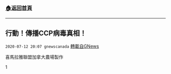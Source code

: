###  [:house:返回首頁](https://github.com/ourhimalayas/txt)
---

## 行動！傳播CCP病毒真相！
`2020-07-12 20:07 gnewscanada` [轉載自GNews](https://gnews.org/zh-hant/263233/)

喜馬拉雅聯盟加拿大農場製作

1
